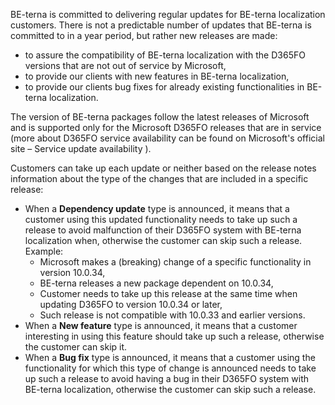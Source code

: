 BE-terna is committed to delivering regular updates for BE-terna localization customers. 
There is not a predictable number of updates that BE-terna is committed to in a year period, but rather new releases are made:
-	to assure the compatibility of BE-terna localization with the D365FO versions that are not out of service by Microsoft,
-	to provide our clients with new features in BE-terna localization,
-	to provide our clients bug fixes for already existing functionalities in BE-terna localization.

The version of BE-terna packages follow the latest releases of Microsoft and is supported only for the Microsoft D365FO releases that are in service (more about D365FO service availability can be found on Microsoft's official site – Service update availability ).

Customers can take up each update or neither based on the release notes information about the type of the changes that are included in a specific release:
- When a **Dependency update** type is announced, it means that a customer using this updated functionality needs to take up such a release to avoid malfunction of their D365FO system with BE-terna localization when, otherwise the customer can skip such a release.
Example:
    - Microsoft makes a (breaking) change of a specific functionality in version 10.0.34,
    - BE-terna releases a new package dependent on 10.0.34,
    - Customer needs to take up this release at the same time when updating D365FO to version 10.0.34 or later,
    - Such release is not compatible with 10.0.33 and earlier versions.
- When a **New feature** type is announced, it means that a customer interesting in using this feature should take up such a release, otherwise the customer can skip it.
- When a **Bug fix** type is announced, it means that a customer using the functionality for which this type of change is announced needs to take up such a release to avoid having a bug in their D365FO system with BE-terna localization, otherwise the customer can skip such a release.
